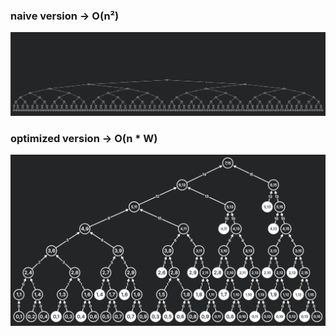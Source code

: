 ### naive version -> O(n²)
![alt text](image-3.png)

### optimized version -> O(n * W)
![alt text](image-4.png)